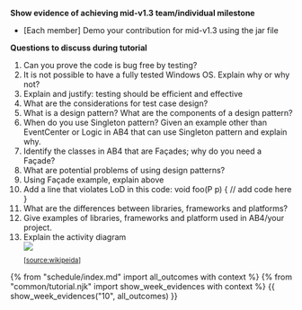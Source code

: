 **Show evidence of achieving mid-v1.3 team/individual milestone**
* [Each member] Demo your contribution for mid-v1.3 using the jar file 

**Questions to discuss during tutorial**
1.	Can you prove the code is bug free by testing? 
2.	 It is not possible to have a fully tested Windows OS. Explain why or why not? 
3.	Explain and justify: testing should be efficient and effective 
4.	What are the considerations for test case design? 
1.	What is a design pattern? What are the components of a design pattern? 
2.	When do you use Singleton pattern? Given an example other than EventCenter or Logic in AB4 that can use Singleton pattern and explain why. 
3.	Identify the classes in AB4 that are Façades; why do you need a Façade? 
4.	What are potential problems of using design patterns? 
5.	Using Façade example, explain above 
1.	Add a line that violates LoD in this code:
void foo(P p) { // add code here }
2.	What are the differences between libraries, frameworks and platforms?
3.	Give examples of libraries, frameworks and platform used in AB4/your project.
1. Explain the activity diagram<br>
<img src="https://upload.wikimedia.org/wikipedia/commons/e/e7/Activity_conducting.svg"><br>
<sub>[[source:wikipeida](https://en.wikipedia.org/wiki/Activity_diagram)]</sub>

{% from "schedule/index.md" import all_outcomes with context %}
{% from "common/tutorial.njk" import  show_week_evidences with context %}
{{ show_week_evidences("10", all_outcomes) }}